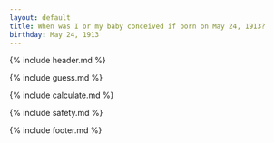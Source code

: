 ```yaml
---
layout: default
title: When was I or my baby conceived if born on May 24, 1913?
birthday: May 24, 1913
---
```


{% include header.md %}

{% include guess.md %}

{% include calculate.md %}

{% include safety.md %}

{% include footer.md %}



